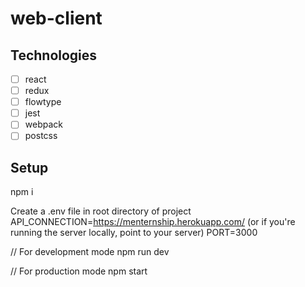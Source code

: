 # web-client

## Technologies
- [ ] react
- [ ] redux
- [ ] flowtype
- [ ] jest
- [ ] webpack
- [ ] postcss

## Setup

npm i

Create a .env file in root directory of project
API_CONNECTION=https://menternship.herokuapp.com/ (or if you're running the server locally, point to your server)
PORT=3000

// For development mode
npm run dev

// For production mode 
npm start
